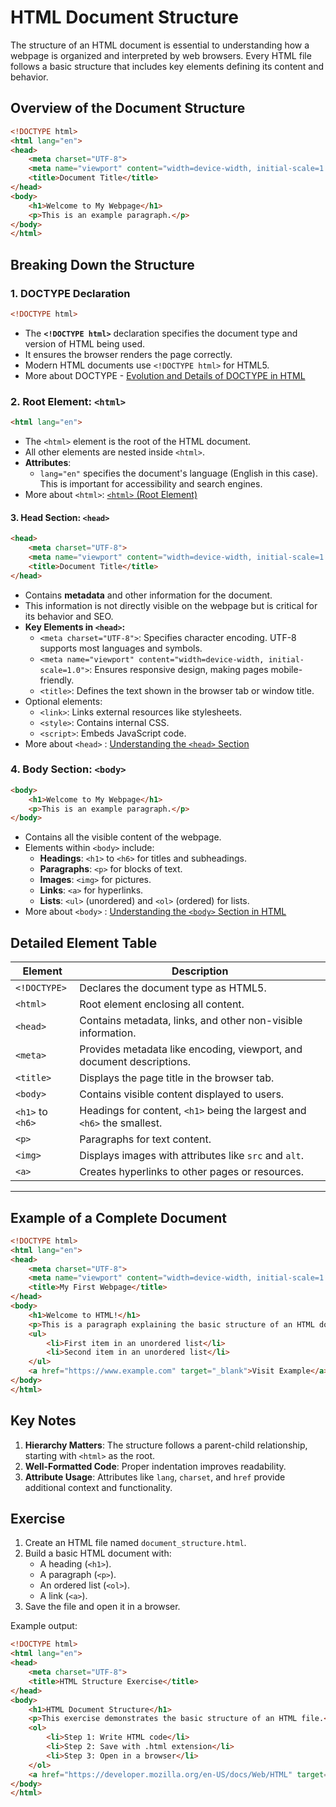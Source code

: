 # HTML Document Structure

The structure of an HTML document is essential to understanding how a webpage is organized and interpreted by web browsers. Every HTML file follows a basic structure that includes key elements defining its content and behavior.

## Overview of the Document Structure

```html
<!DOCTYPE html>
<html lang="en">
<head>
    <meta charset="UTF-8">
    <meta name="viewport" content="width=device-width, initial-scale=1.0">
    <title>Document Title</title>
</head>
<body>
    <h1>Welcome to My Webpage</h1>
    <p>This is an example paragraph.</p>
</body>
</html>
```

## Breaking Down the Structure
### 1. DOCTYPE Declaration
```html
<!DOCTYPE html>
```
- The **`<!DOCTYPE html>`** declaration specifies the document type and version of HTML being used.
- It ensures the browser renders the page correctly.
- Modern HTML documents use `<!DOCTYPE html>` for HTML5.
- More about DOCTYPE - [Evolution and Details of DOCTYPE in HTML](./DOCTYPE/README.md)

### 2. Root Element: `<html>`
```html
<html lang="en">
```
- The `<html>` element is the root of the HTML document.
- All other elements are nested inside `<html>`.
- **Attributes**:
  - `lang="en"` specifies the document's language (English in this case). This is important for accessibility and search engines.
- More about `<html>`: [`<html>` (Root Element)](./root-element/README.md)

#### 3. Head Section: `<head>`
```html
<head>
    <meta charset="UTF-8">
    <meta name="viewport" content="width=device-width, initial-scale=1.0">
    <title>Document Title</title>
</head>
```
- Contains **metadata** and other information for the document.
- This information is not directly visible on the webpage but is critical for its behavior and SEO.
- **Key Elements in `<head>`:**
	- `<meta charset="UTF-8">`: Specifies character encoding. UTF-8 supports most languages and symbols.
	- `<meta name="viewport" content="width=device-width, initial-scale=1.0">`: Ensures responsive design, making pages mobile-friendly.
	- `<title>`: Defines the text shown in the browser tab or window title.
- Optional elements:
  - `<link>`: Links external resources like stylesheets.
  - `<style>`: Contains internal CSS.
  - `<script>`: Embeds JavaScript code.
- More about `<head>` : [Understanding the `<head>` Section](./head-element/README.md)


### 4. Body Section: `<body>`
```html
<body>
    <h1>Welcome to My Webpage</h1>
    <p>This is an example paragraph.</p>
</body>
```
- Contains all the visible content of the webpage.
- Elements within `<body>` include:
  - **Headings**: `<h1>` to `<h6>` for titles and subheadings.
  - **Paragraphs**: `<p>` for blocks of text.
  - **Images**: `<img>` for pictures.
  - **Links**: `<a>` for hyperlinks.
  - **Lists**: `<ul>` (unordered) and `<ol>` (ordered) for lists.
- More about `<body>` : [Understanding the `<body>` Section in HTML](./body-section/README.md)

## Detailed Element Table

| **Element**    | **Description**                                                                 |
|-----------------|---------------------------------------------------------------------------------|
| `<!DOCTYPE>`   | Declares the document type as HTML5.                                            |
| `<html>`       | Root element enclosing all content.                                             |
| `<head>`       | Contains metadata, links, and other non-visible information.                   |
| `<meta>`       | Provides metadata like encoding, viewport, and document descriptions.          |
| `<title>`      | Displays the page title in the browser tab.                                     |
| `<body>`       | Contains visible content displayed to users.                                   |
| `<h1>` to `<h6>` | Headings for content, `<h1>` being the largest and `<h6>` the smallest.        |
| `<p>`          | Paragraphs for text content.                                                   |
| `<img>`        | Displays images with attributes like `src` and `alt`.                          |
| `<a>`          | Creates hyperlinks to other pages or resources.                                |

---

## Example of a Complete Document
```html
<!DOCTYPE html>
<html lang="en">
<head>
    <meta charset="UTF-8">
    <meta name="viewport" content="width=device-width, initial-scale=1.0">
    <title>My First Webpage</title>
</head>
<body>
    <h1>Welcome to HTML!</h1>
    <p>This is a paragraph explaining the basic structure of an HTML document.</p>
    <ul>
        <li>First item in an unordered list</li>
        <li>Second item in an unordered list</li>
    </ul>
    <a href="https://www.example.com" target="_blank">Visit Example</a>
</body>
</html>
```

## Key Notes
1. **Hierarchy Matters**: The structure follows a parent-child relationship, starting with `<html>` as the root.
2. **Well-Formatted Code**: Proper indentation improves readability.
3. **Attribute Usage**: Attributes like `lang`, `charset`, and `href` provide additional context and functionality.

## Exercise
1. Create an HTML file named `document_structure.html`.
2. Build a basic HTML document with:
   - A heading (`<h1>`).
   - A paragraph (`<p>`).
   - An ordered list (`<ol>`).
   - A link (`<a>`).
3. Save the file and open it in a browser.

Example output:
```html
<!DOCTYPE html>
<html lang="en">
<head>
    <meta charset="UTF-8">
    <title>HTML Structure Exercise</title>
</head>
<body>
    <h1>HTML Document Structure</h1>
    <p>This exercise demonstrates the basic structure of an HTML file.</p>
    <ol>
        <li>Step 1: Write HTML code</li>
        <li>Step 2: Save with .html extension</li>
        <li>Step 3: Open in a browser</li>
    </ol>
    <a href="https://developer.mozilla.org/en-US/docs/Web/HTML" target="_blank">Learn more about HTML</a>
</body>
</html>
```